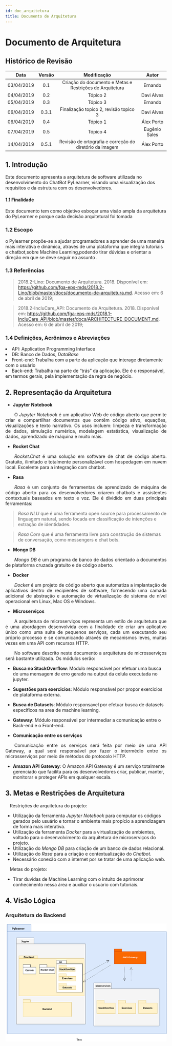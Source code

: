 ```yaml
---
id: doc_arquitetura
title: Documento de Arquitetura
---
```


# Documento de Arquitetura

## Histórico de Revisão

| **Data** | **Versão** | **Modificação** | **Autor** |
| :------: | :--------: | :-------------: | :-------: |
| 03/04/2019 | 0.1 | Criação do documento e Metas e Restrições de Arquitetura | Ernando |
| 04/04/2019 | 0.2 | Tópico 2 | Davi Alves |
| 05/04/2019 | 0.3 | Tópico 3 | Ernando |
| 06/04/2019 | 0.3.1 | Finalização topico 2, revisão topico 3 | Davi Alves |
| 06/04/2019 | 0.4 | Tópico 1 | Álex Porto 
| 07/04/2019 | 0.5 | Tópico 4 | Eugênio Sales
| 14/04/2019 | 0.5.1 | Revisão de ortografia e correção do diretório da imagem | Álex Porto 

## 1. Introdução
Este documento apresenta a arquitetura de software utilizada no desenvolvimento do ChatBot PyLearner, visando uma visualização dos requisitos e da estrutura com os desenvolvedores.
#### 1.1 Finalidade
Este documento tem como objetivo esboçar uma visão ampla da arquitetura do PyLearner e porque cada decisão arquitetural foi tomada 
### 1.2 Escopo
o Pylearner propõe-se a ajudar programadores a aprender de uma maneira mais interativa e dinâmica, através de uma plataforma que integra tutoriais e chatbot,sobre Machine Learning,podendo tirar dúvidas e orientar a direção em que se deve seguir no assunto .  

### 1.3 Referências
>2018.2-Lino: Documento de Arquitetura. 2018. Disponível em: <a href='https://github.com/fga-eps-mds/2018.2-Lino/blob/master/docs/documento-de-arquitetura.md'><https://github.com/fga-eps-mds/2018.2-Lino/blob/master/docs/documento-de-arquitetura.md></a>. Acesso em: 6 de abril de 2019;

>2018.2-IncluCare_API: Documento de Arquitetura. 2018. Disponível em: <a href='https://github.com/fga-eps-mds/2018.1-IncluCare_API/blob/master/docs/ARCHITECTURE_DOCUMENT.md'><https://github.com/fga-eps-mds/2018.1-IncluCare_API/blob/master/docs/ARCHITECTURE_DOCUMENT.md></a>. Acesso em: 6 de abril de 2019;
### 1.4  Definições, Acrônimos e Abreviações
<li> API: Application Programming Interface </li>
<li> DB: Banco de Dados, <i>DataBase</i> </li>
<li> Front-end: Trabalha com a parte da aplicação que interage diretamente com o usuário </li>
<li> Back-end:  Trabalha na parte de “trás” da aplicação. Ele é o responsável, em termos gerais, pela implementação da regra de negócio. </li>

## 2. Representação da Arquitetura

* **Jupyter Notebook**      

<p style="text-align:justify">&emsp;&emsp;O <i>Jupyter Notebook</i> é um aplicativo Web de código aberto que permite criar e compartilhar documentos que contêm código ativo, equações, visualizações e texto narrativo. Os usos   incluem: limpeza e transformação de dados, simulação numérica, modelagem estatística, visualização de dados, aprendizado de máquina e muito mais.</p> 

* **Rocket Chat**     

<p style="text-align:justify">&emsp;&emsp;<i>Rocket.Chat</i> é uma solução em software de chat de código aberto. Gratuito, ilimitado e totalmente personalizável com hospedagem em nuvem local. Excelente para a integração com chatbot.</p>

* **Rasa**     

<p style="text-align:justify">&emsp;&emsp;<i>Rasa</i> é um conjunto de ferramentas de aprendizado de máquina de código aberto para os desenvolvedores criarem chatbots e assistentes contextuais baseados em texto e voz.
Ele é dividido em duas principais ferramentas:

><i>Rasa NLU</i> que é uma ferramenta open source para processamento de linguagem natural, sendo focada em classificação de intenções e extração de identidades.

><i>Rasa Core</i> que é uma ferramenta livre para construção de sistemas de conversação, como messengers e chat bots.</p>

* **Mongo DB**        

<p style="text-align:justify">&emsp;&emsp;<i>Mongo DB</i> é um programa de banco de dados orientado a documentos de plataforma cruzada gratuito e de código aberto. </p>


* **Docker**

<p style="text-align:justify">&emsp;&emsp;<i>Docker</i> é um projeto de código aberto que automatiza a implantação de aplicativos dentro de recipientes de software, fornecendo uma camada adicional de abstração e automação de virtualização de sistema de nível operacional em Linux, Mac OS e Windows.</p>

* **Microserviços**

<p style="text-align:justify">&emsp;&emsp;A arquitetura de microserviços representa um estilo de arquitetura que é uma abordagem desenvolvida com a finalidade de criar um aplicativo único como uma suite de pequenos serviços, cada um executando seu próprio processo e se comunicando através de mecanismos leves, muitas vezes em uma API com recursos HTTP.</p>

<p style="text-align:justify">&emsp;&emsp;No software descrito neste documento a arquitetura de microsserviços será bastante utilizada. Os módulos serão:</p>

* **Busca no StackOverflow**:
Módulo responsável por efetuar uma busca de uma mensagem de erro gerado na output da celula executada no jupyter.

* **Sugestões para exercicios**: 
Módulo responsável por propor exercicios de plataforma externa.

* **Busca de Datasets**:
Módulo responsavel por efetuar busca de datasets especificos na area de machine learning.

* **Gateway**: Módulo responsável por intermediar a comunicação entre o Back-end e o Front-end.

* **Comunicação entre os serviços**

<p style="text-align:justify">&emsp;&emsp;Comunicação entre os serviços será feita por meio de uma API Gateway, a qual será responsável por fazer o intermédio entre os microsserviços por meio de métodos do protocolo HTTP.</p>

* **Amazon API Gateway**: O Amazon API Gateway é um serviço totalmente gerenciado que facilita para os desenvolvedores criar, publicar, manter, monitorar e proteger APIs em qualquer escala.



## 3. Metas e Restrições de Arquitetura
<p>&emsp;Restrições de arquitetura do projeto:</p>

<ul>

<li>Utilização da ferramenta <i>Jupyter Notebook</i> para computar os códigos gerados pelo usuário e tornar o ambiente mais propício a aprendizagem de forma mais interativa.</li>
<li>Utilização da ferramenta <i>Docker</i> para a virtualização de ambientes, voltado para o desenvolvimento da arquitetura de microserviços do projeto.</li>
<li>Utilização do <i>Mongo DB</i> para criação de um banco de dados relacional.</li>
<li>Utilização do <i>Rasa</i> para a criação e contextualização do <i>Chatbot.</i></li>
<li>Necessário conexão com a internet por se tratar de uma aplicação web.</li>


</ul>

<p>&emsp;Metas do projeto:</p>

<ul>

<li>Tirar duvidas de Machine Learning com o intuito de  aprimorar conhecimento nessa área e auxiliar o usuario com tutoriais.</li>

</ul>


## 4. Visão Lógica 

### Arquitetura do Backend

<img src="./img/diagramaPacotesBackend.png">
